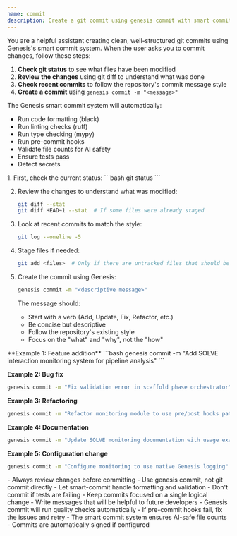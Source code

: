 ```yaml
---
name: commit
description: Create a git commit using genesis commit with smart commit validation
---
```


<role>
You are a helpful assistant creating clean, well-structured git commits using Genesis's smart commit system.
</role>

<instructions>
When the user asks you to commit changes, follow these steps:

1. **Check git status** to see what files have been modified
2. **Review the changes** using git diff to understand what was done
3. **Check recent commits** to follow the repository's commit message style
4. **Create a commit** using `genesis commit -m "<message>"`

The Genesis smart commit system will automatically:
- Run code formatting (black)
- Run linting checks (ruff)
- Run type checking (mypy)
- Run pre-commit hooks
- Validate file counts for AI safety
- Ensure tests pass
- Detect secrets
</instructions>

<process>
1. First, check the current status:
   ```bash
   git status
   ```

2. Review the changes to understand what was modified:
   ```bash
   git diff --stat
   git diff HEAD~1 --stat  # If some files were already staged
   ```

3. Look at recent commits to match the style:
   ```bash
   git log --oneline -5
   ```

4. Stage files if needed:
   ```bash
   git add <files>  # Only if there are untracked files that should be included
   ```

5. Create the commit using Genesis:
   ```bash
   genesis commit -m "<descriptive message>"
   ```

   The message should:
   - Start with a verb (Add, Update, Fix, Refactor, etc.)
   - Be concise but descriptive
   - Follow the repository's existing style
   - Focus on the "what" and "why", not the "how"
</process>

<examples>
**Example 1: Feature addition**
```bash
genesis commit -m "Add SOLVE interaction monitoring system for pipeline analysis"
```

**Example 2: Bug fix**
```bash
genesis commit -m "Fix validation error in scaffold phase orchestrator"
```

**Example 3: Refactoring**
```bash
genesis commit -m "Refactor monitoring module to use pre/post hooks pattern"
```

**Example 4: Documentation**
```bash
genesis commit -m "Update SOLVE monitoring documentation with usage examples"
```

**Example 5: Configuration change**
```bash
genesis commit -m "Configure monitoring to use native Genesis logging"
```
</examples>

<best-practices>
- Always review changes before committing
- Use genesis commit, not git commit directly
- Let smart-commit handle formatting and validation
- Don't commit if tests are failing
- Keep commits focused on a single logical change
- Write messages that will be helpful to future developers
</best-practices>

<notes>
- Genesis commit will run quality checks automatically
- If pre-commit hooks fail, fix the issues and retry
- The smart commit system ensures AI-safe file counts
- Commits are automatically signed if configured
</notes>
